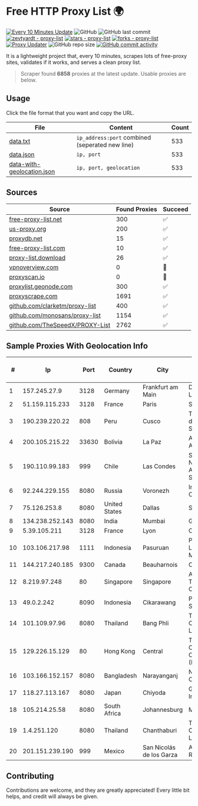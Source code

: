 
# Free HTTP Proxy List 🌍

[![Every 10 Minutes Update](https://github.com/mertguvencli/http-proxy-list/actions/workflows/main.yml/badge.svg?branch=main)](https://github.com/mertguvencli/http-proxy-list/actions/workflows/main.yml)
![GitHub](https://img.shields.io/github/license/mertguvencli/http-proxy-list)
![GitHub last commit](https://img.shields.io/github/last-commit/mertguvencli/http-proxy-list)
[![zevtyardt - proxy-list](https://img.shields.io/static/v1?label=zevtyardt&message=proxy-list&color=blue&logo=github)](https://github.com/zevtyardt/proxy-list "Go to GitHub repo")
[![stars - proxy-list](https://img.shields.io/github/stars/zevtyardt/proxy-list?style=social)](https://github.com/zevtyardt/proxy-list)
[![forks - proxy-list](https://img.shields.io/github/forks/zevtyardt/proxy-list?style=social)](https://github.com/zevtyardt/proxy-list)
[![Proxy Updater](https://github.com/zevtyardt/proxy-list/workflows/Proxy%20Updater/badge.svg)](https://github.com/zevtyardt/proxy-list/actions?query=workflow:"Proxy+Updater")
![GitHub repo size](https://img.shields.io/github/repo-size/zevtyardt/proxy-list)
[![GitHub commit activity](https://img.shields.io/github/commit-activity/m/zevtyardt/proxy-list?logo=commits)](https://github.com/zevtyardt/proxy-list/commits/main)

It is a lightweight project that, every 10 minutes, scrapes lots of free-proxy sites, validates if it works, and serves a clean proxy list.

> Scraper found **6858** proxies at the latest update. Usable proxies are below.

## Usage

Click the file format that you want and copy the URL.

|File|Content|Count|
|----|-------|-----|
|[data.txt](https://raw.githubusercontent.com/mertguvencli/http-proxy-list/main/proxy-list/data.txt)|`ip_address:port` combined (seperated new line)|533|
|[data.json](https://raw.githubusercontent.com/mertguvencli/http-proxy-list/main/proxy-list/data.json)|`ip, port`|533|
|[data-with-geolocation.json](https://raw.githubusercontent.com/mertguvencli/http-proxy-list/main/proxy-list/data-with-geolocation.json)|`ip, port, geolocation`|533|

## Sources

|Source|Found Proxies|Succeed|
|------|-------------|-------|
|[free-proxy-list.net](https://free-proxy-list.net)|300|✅|
|[us-proxy.org](https://www.us-proxy.org)|200|✅|
|[proxydb.net](http://proxydb.net)|15|✅|
|[free-proxy-list.com](https://free-proxy-list.com/?page=&port=&type%5B%5D=http&type%5B%5D=https&up_time=0&search=Search)|10|✅|
|[proxy-list.download](https://www.proxy-list.download/HTTP)|26|✅|
|[vpnoverview.com](https://vpnoverview.com/privacy/anonymous-browsing/free-proxy-servers)|0|🚫|
|[proxyscan.io](https://www.proxyscan.io)|0|🚫|
|[proxylist.geonode.com](https://proxylist.geonode.com/api/proxy-list?limit=300&page=1&sort_by=lastChecked&sort_type=desc&protocols=http,https)|300|✅|
|[proxyscrape.com](https://api.proxyscrape.com/v2/?request=displayproxies&protocol=http&timeout=10000&country=all&ssl=all&anonymity=all)|1691|✅|
|[github.com/clarketm/proxy-list](https://raw.githubusercontent.com/clarketm/proxy-list/master/proxy-list-raw.txt)|400|✅|
|[github.com/monosans/proxy-list](https://raw.githubusercontent.com/monosans/proxy-list/main/proxies/http.txt)|1154|✅|
|[github.com/TheSpeedX/PROXY-List](https://raw.githubusercontent.com/TheSpeedX/PROXY-List/master/http.txt)|2762|✅|


## Sample Proxies With Geolocation Info

|#|Ip|Port|Country|City|Internet Service Provider|
|-|--|----|-------|----|-------------------------|
|1|157.245.27.9|3128|Germany|Frankfurt am Main|DigitalOcean, LLC|
|2|51.159.115.233|3128|France|Paris|SCALEWAY|
|3|190.239.220.22|808|Peru|Cusco|Telefonica del Peru S.A.A.|
|4|200.105.215.22|33630|Bolivia|La Paz|AXS Bolivia S. A.|
|5|190.110.99.183|999|Chile|Las Condes|Silica Networks Argentina S.A.|
|6|92.244.229.155|8080|Russia|Voronezh|Informsvyaz-Chernozemye|
|7|75.126.253.8|8080|United States|Dallas|SoftLayer|
|8|134.238.252.143|8080|India|Mumbai|Google LLC|
|9|5.39.105.211|3128|France|Lyon|OVH SAS|
|10|103.106.217.98|1111|Indonesia|Pasuruan|PT. ARTHA LINTAS DATA MANDIRI|
|11|144.217.240.185|9300|Canada|Beauharnois|OVH SAS|
|12|8.219.97.248|80|Singapore|Singapore|Alibaba (US) Technology Co., Ltd.|
|13|49.0.2.242|8090|Indonesia|Cikarawang|PT Usaha Adi Sanggoro|
|14|101.109.97.96|8080|Thailand|Bang Phli|TOT Public Company Limited|
|15|129.226.15.129|80|Hong Kong|Central|Tencent Cloud Computing (Beijing) Co|
|16|103.166.152.157|8080|Bangladesh|Narayanganj|Netzone Computers|
|17|118.27.113.167|8080|Japan|Chiyoda|GMO Internet, Inc.|
|18|105.214.25.58|8080|South Africa|Johannesburg|MTN SA|
|19|1.4.251.120|8080|Thailand|Chanthaburi|TOT Public Company Limited|
|20|201.151.239.190|999|Mexico|San Nicolás de los Garza|Alestra, S. de R.L. de C.V.|



## Contributing

Contributions are welcome, and they are greatly appreciated! Every
little bit helps, and credit will always be given.

